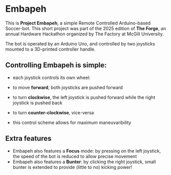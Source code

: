 # Embapeh

This is **Project Embapeh**, a simple Remote Controlled Arduino-based Soccer-bot. This short project was part of the 2025 edition of **The Forge**, an annual Hardware Hackathon organized by The Factory at McGill University.

The bot is operated by an Arduino Uno, and controlled by two joysticks mounted to a 3D-printed controller handle.

## Controlling Embapeh is simple:

- each joystick controls its own wheel:
- to move **forward**, both joysticks are pushed forward
- to turn **clockwise**, the left joystick is pushed forward while the right joystick is pushed back
- to turn **counter-clockwise**, vice-versa

- this control scheme allows for maximum maneuvaribility

## Extra features

- Embapeh also features a **Focus** mode: by pressing on the left joystick, the speed of the bot is reduced to allow precise movement
- Embapeh also features a **Bunter**: by clicking the right joystick, small bunter is extended to provide (little to no) kicking power!

